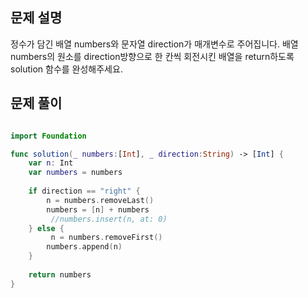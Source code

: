 ## 문제 설명
정수가 담긴 배열 numbers와 문자열 direction가 매개변수로 주어집니다. 배열 numbers의 원소를 direction방향으로 한 칸씩 회전시킨 배열을 return하도록 solution 함수를 완성해주세요.
<br>

## 문제 풀이

```swift

import Foundation

func solution(_ numbers:[Int], _ direction:String) -> [Int] {
    var n: Int
    var numbers = numbers 
    
    if direction == "right" {
        n = numbers.removeLast()
        numbers = [n] + numbers
         //numbers.insert(n, at: 0)
    } else {
         n = numbers.removeFirst()
        numbers.append(n)
    }
    
    return numbers
}
```

